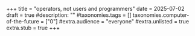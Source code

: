 +++
title = "operators, not users and programmers"
date = 2025-07-02
draft = true
#description: ""
#taxonomies.tags = []
taxonomies.computer-of-the-future = ["0"]
#extra.audience = "everyone"
#extra.unlisted = true
extra.stub = true
+++

